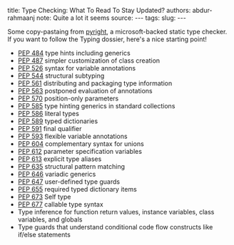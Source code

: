 title: Type Checking: What To Read To Stay Updated?
authors: abdur-rahmaanj
note: Quite a lot it seems
source: ---
tags: 
slug: ---


Some copy-pastaing from [pyright](https://github.com/microsoft/pyright), a microsoft-backed static type checker. If you want to follow the Typing dossier, here's a nice starting point!


-   [PEP 484](https://www.python.org/dev/peps/pep-0484/) type hints including generics
-   [PEP 487](https://www.python.org/dev/peps/pep-0487/) simpler customization of class creation
-   [PEP 526](https://www.python.org/dev/peps/pep-0526/) syntax for variable annotations
-   [PEP 544](https://www.python.org/dev/peps/pep-0544/) structural subtyping
-   [PEP 561](https://www.python.org/dev/peps/pep-0561/) distributing and packaging type information
-   [PEP 563](https://www.python.org/dev/peps/pep-0563/) postponed evaluation of annotations
-   [PEP 570](https://www.python.org/dev/peps/pep-0570/) position-only parameters
-   [PEP 585](https://www.python.org/dev/peps/pep-0585/) type hinting generics in standard collections
-   [PEP 586](https://www.python.org/dev/peps/pep-0586/) literal types
-   [PEP 589](https://www.python.org/dev/peps/pep-0589/) typed dictionaries
-   [PEP 591](https://www.python.org/dev/peps/pep-0591/) final qualifier
-   [PEP 593](https://www.python.org/dev/peps/pep-0593/) flexible variable annotations
-   [PEP 604](https://www.python.org/dev/peps/pep-0604/) complementary syntax for unions
-   [PEP 612](https://www.python.org/dev/peps/pep-0612/) parameter specification variables
-   [PEP 613](https://www.python.org/dev/peps/pep-0613/) explicit type aliases
-   [PEP 635](https://www.python.org/dev/peps/pep-0635/) structural pattern matching
-   [PEP 646](https://www.python.org/dev/peps/pep-0646/) variadic generics
-   [PEP 647](https://www.python.org/dev/peps/pep-0647/) user-defined type guards
-   [PEP 655](https://www.python.org/dev/peps/pep-0655/) required typed dictionary items
-   [PEP 673](https://www.python.org/dev/peps/pep-0673/) Self type
-   [PEP 677](https://www.python.org/dev/peps/pep-0677/) callable type syntax
-   Type inference for function return values, instance variables, class variables, and globals
-   Type guards that understand conditional code flow constructs like if/else statements